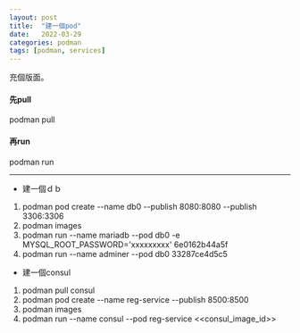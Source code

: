 ```yaml
---
layout: post
title:  "建一個pod"
date:   2022-03-29
categories: podman
tags: [podman, services]
---
```


充個版面。

#### 先pull

podman pull

#### 再run

podman run

---

* 建一個ｄｂ

1. podman pod create --name db0 --publish 8080:8080 --publish 3306:3306
2. podman images
3. podman run --name mariadb  --pod db0 -e MYSQL_ROOT_PASSWORD='xxxxxxxxx' 6e0162b44a5f
4. podman run --name adminer --pod db0  33287ce4d5c5

* 建一個consul

1. podman pull consul
2. podman pod create --name reg-service --publish 8500:8500
3. podman images
4. podman run --name consul --pod reg-service <<consul_image_id>>
